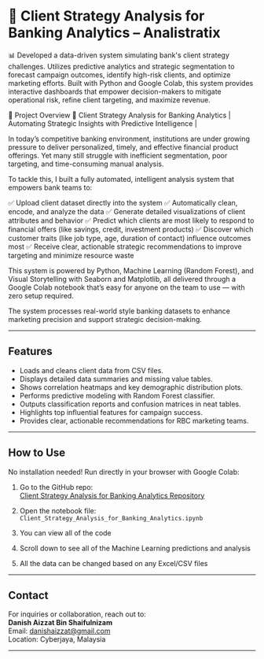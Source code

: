 # 🏦 Client Strategy Analysis for Banking Analytics – Analistratix

📊 Developed a data-driven system simulating bank's client strategy challenges. Utilizes predictive analytics and strategic segmentation to forecast campaign outcomes, identify high-risk clients, and optimize marketing efforts. Built with Python and Google Colab, this system provides interactive dashboards that empower decision-makers to mitigate operational risk, refine client targeting, and maximize revenue.

📌 Project Overview
🏦 Client Strategy Analysis for Banking Analytics
| Automating Strategic Insights with Predictive Intelligence |

In today’s competitive banking environment, institutions are under growing pressure to deliver personalized, timely, and effective financial product offerings. Yet many still struggle with inefficient segmentation, poor targeting, and time-consuming manual analysis.

To tackle this, I built a fully automated, intelligent analysis system that empowers bank teams to:

✅ Upload client dataset directly into the system
✅ Automatically clean, encode, and analyze the data
✅ Generate detailed visualizations of client attributes and behavior
✅ Predict which clients are most likely to respond to financial offers (like savings, credit, investment products)
✅ Discover which customer traits (like job type, age, duration of contact) influence outcomes most
✅ Receive clear, actionable strategic recommendations to improve targeting and minimize resource waste

This system is powered by Python, Machine Learning (Random Forest), and Visual Storytelling with Seaborn and Matplotlib, all delivered through a Google Colab notebook that’s easy for anyone on the team to use — with zero setup required.

The system processes real-world style banking datasets to enhance marketing precision and support strategic decision-making.

---

## Features

- Loads and cleans client data from CSV files.  
- Displays detailed data summaries and missing value tables.  
- Shows correlation heatmaps and key demographic distribution plots.  
- Performs predictive modeling with Random Forest classifier.  
- Outputs classification reports and confusion matrices in neat tables.  
- Highlights top influential features for campaign success.  
- Provides clear, actionable recommendations for RBC marketing teams.

---

## How to Use

No installation needed! Run directly in your browser with Google Colab:

1. Go to the GitHub repo:  
   [Client Strategy Analysis for Banking Analytics Repository](https://github.com/danish330/Client-Strategy-Engine-for-Banking-Analytics)

2. Open the notebook file:  
   `Client_Strategy_Analysis_for_Banking_Analytics.ipynb`

3. You can view all of the code

4. Scroll down to see all of the Machine Learning predictions and analysis

5. All the data can be changed based on any Excel/CSV files

---

## Contact

For inquiries or collaboration, reach out to:  
**Danish Aizzat Bin Shaifulnizam**  
Email: danishaizzat@gmail.com  
Location: Cyberjaya, Malaysia  

---
